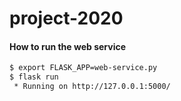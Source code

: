 # project-2020


#### How to run the web service

```bash
$ export FLASK_APP=web-service.py
$ flask run
 * Running on http://127.0.0.1:5000/
```